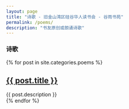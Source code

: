 ```yaml
---
layout: page
title: "诗歌 - 旧金山湾区硅谷华人读书会 - 谷雨书苑"
permalink: /poems/
description: "书友原创或朗诵诗歌"
---
```



<h3 class="section-heading text-center">诗歌</a></h3>
<div class="tiles">
{% for post in site.categories.poems %}
            <h2><a href="{{ post.url }}">{{ post.title }}</a></h2>
            <div class="title-desc">{{ post.description }}</div>
{% endfor %}
</div><!-- /.tiles -->

